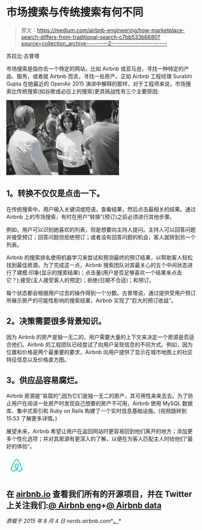 # 市场搜索与传统搜索有何不同

> 原文：<https://medium.com/airbnb-engineering/how-marketplace-search-differs-from-traditional-search-c7bb533b6680?source=collection_archive---------2----------------------->

苏拉比·古普塔

市场搜索是指你去一个特定的网站，比如 Airbnb 或亚马逊，寻找一种特定的产品、服务，或者就 Airbnb 而言，寻找一处房产。正如 Airbnb 工程经理 Surabhi Gupta 在她最近的 OpenAir 2015 演讲中解释的那样，对于工程师来说，市场搜索比传统搜索(如谷歌或必应上的搜索)更具挑战性有三个主要原因:

![](img/50296e0cbafae10d8d54290d7374ca58.png)

## **1。转换不仅仅是点击一下。**

在传统搜索中，用户输入关键词或短语，查看结果，然后点击最相关的结果。通过 Airbnb 上的市场搜索，有时在用户“转换”(预订)之前必须进行其他步骤。

例如，用户可以识别她喜欢的列表，但是想要向主持人提问。主持人可以回答问题并接受预订；回答问题但拒绝预订；或者没有回答问题的机会，客人就转到另一个列表。

Airbnb 的搜索排名使用机器学习来尝试和预测最终的预订结果，以帮助客人轻松找到最佳房源。为了完成这一点，Airbnb 搜索团队对其最关心的五个中间状态进行了建模:印象(显示的搜索结果)；点击量(用户是否足够喜欢一个结果来点击它？);接受(主人接受客人的预定)；拒绝(日期不合适)；和预订。

每个状态都会根据用户过去的操作得到一个分数。古普塔说，通过提供受用户预订所展示房产的可能性影响的搜索结果，Airbnb 实现了“巨大的预订收益”。

## **2。决策需要很多背景知识。**

因为 Airbnb 的房产是独一无二的，用户需要大量的上下文来决定一个房源是否适合他们。Airbnb 的工程团队已经尝试了向用户呈现信息的不同方式。例如，因为位置和价格是两个最重要的要求，Airbnb 向用户提供了显示在城市地图上的社区特征信息以及价格直方图。

## **3。供应品容易腐烂。**

Airbnb 房源是“易腐的”,因为它们是独一无二的房产，其可用性来来去去。为了防止用户在阅读一处房产时发现自己想要的房产不可用，Airbnb 使用 MySQL 数据库、集中式索引和 Ruby on Rails 构建了一个实时信息基础设施。(视频跳转到 15:53 了解更多详情。)

展望未来，Airbnb 希望让用户在返回网站时更容易回到他们离开的地方；添加更多个性化选项；并对其房源有更深入的了解，以便在为客人匹配主人时给他们“最好的体验”。

![](img/3913f6470a7657e02386189e67b4eb30.png)

## 在 [airbnb.io](http://airbnb.io) 查看我们所有的开源项目，并在 Twitter 上关注我们:[@ Airbnb eng](https://twitter.com/AirbnbEng)+[@ Airbnb data](https://twitter.com/AirbnbData)

*原载于 2015 年 8 月 4 日 nerds.airbnb.com**[*。*](http://nerds.airbnb.com/large-scale-payments-systems-ruby-rails/)*